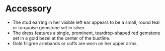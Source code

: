 # Accessory

- The stud earring in her visible left ear appears to be a small, round teal or turquoise gemstone set in silver.
- The dress features a single, prominent, teardrop-shaped red gemstone set in a gold bezel at the center of the bustline.
- Gold filigree armbands or cuffs are worn on her upper arms.